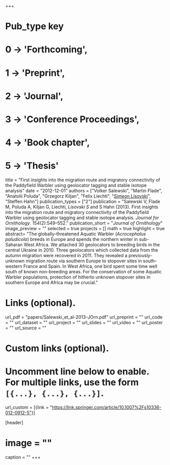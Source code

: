 +++
# Pub_type key
# 0 -> 'Forthcoming',
# 1 -> 'Preprint',
# 2 -> 'Journal',
# 3 -> 'Conference Proceedings',
# 4 -> 'Book chapter',
# 5 -> 'Thesis'
  
title = "First insights into the migration route and migratory connectivity of the Paddyfield Warbler using geolocator tagging and stable isotope analysis"
date = "2012-12-01"
authors = ["Volker Salewski", "Martin Flade", "Anatolii Poluda", "Grzegorz Kiljan", "Felix Liechti", "[Simeon Lisovski](https://slisovski.netlify.com/)", "Steffen Hahn"]
publication_types = ["2"]
publication = "Salewski V, Flade M, Poluda A, Kiljan G, Liechti, *Lisovski S* and S Hahn (2013). First insights into the migration route and migratory connectivity of the Paddyfield Warbler using geolocator tagging and stable isotope analysis. _Journal for Ornithology_. 154(2):549–552."
publication_short = "_Journal of Ornithology_"
image_preview = ""
selected = true
projects = []
math = true
highlight = true
abstract= "The globally-threatened Aquatic Warbler (_Acrocephalus paludicola_) breeds in Europe and spends the northern winter in sub-Saharan West Africa. We attached 30 geolocators to breeding birds in the central Ukraine in 2010. Three geolocators which collected data from the autumn migration were recovered in 2011. They revealed a previously-unknown migration route via southern Europe to stopover sites in south-western France and Spain. In West Africa, one bird spent some time well south of known non-breeding areas. For the conservation of some Aquatic Warbler populations, protection of hitherto unknown stopover sites in southern Europe and Africa may be crucial."
  
# Links (optional).
url_pdf = "papers/Salewski_et_al-2013-JOrn.pdf"
url_preprint = ""
url_code = ""
url_dataset = ""
url_project = ""
url_slides = ""
url_video = ""
url_poster = ""
url_source = ""
  
# Custom links (optional).
#   Uncomment line below to enable. For multiple links, use the form `[{...}, {...}, {...}]`.
url_custom = [{link = "https://link.springer.com/article/10.1007%2Fs10336-012-0912-5"}]
  
[header]
# image = ""
caption = ""
+++